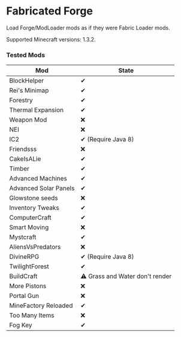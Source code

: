 # Fabricated Forge

Load Forge/ModLoader mods as if they were Fabric Loader mods.

Supported Minecraft versions: 1.3.2.

### Tested Mods
| Mod                   | State                          |
|-----------------------|--------------------------------|
| BlockHelper           | ✔                              |
| Rei's Minimap         | ✔                              |
| Forestry              | ✔                              |
| Thermal Expansion     | ✔                              |
| Weapon Mod            | ❌                              |
| NEI                   | ❌                              |
| IC2                   | ✔ (Require Java 8)             |
| Friendsss             | ❌                              |
| CakeIsALie            | ✔                              |
| Timber                | ✔                              |
| Advanced Machines     | ✔                              |
| Advanced Solar Panels | ✔                              |
| Glowstone seeds       | ❌                              |
| Inventory Tweaks      | ✔                              |
| ComputerCraft         | ✔                              |
| Smart Moving          | ❌                              |
| Mystcraft             | ✔                              |
| AliensVsPredators     | ❌                              |
| DivineRPG             | ✔ (Require Java 8)             |
| TwilightForest        | ✔                              |
| BuildCraft            | ⚠ Grass and Water don't render |
| More Pistons          | ❌                              |
| Portal Gun            | ❌                              |
| MineFactory Reloaded  | ✔                              |
| Too Many Items        | ❌                              |
| Fog Key               | ✔                              |